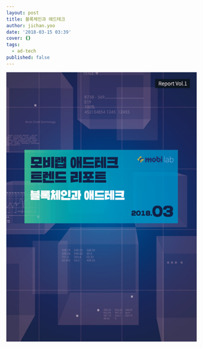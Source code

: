 ```yaml
---
layout: post
title: 블록체인과 애드테크
author: jichan.yoo
date: '2018-03-15 03:39'
cover: {}
tags:
  - ad-tech
published: false
---
```

![](/static/images/블록체인과_애드테크_1.jpg)
